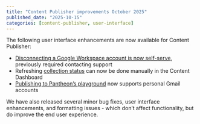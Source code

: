 ```yaml
---
title: "Content Publisher improvements October 2025"
published_date: "2025-10-15"
categories: [content-publisher, user-interface]
---
```

The following user interface enhancements are now available for Content Publisher: 

* [Disconnecting a Google Workspace account is now self-serve](https://docs.content.pantheon.io/accounts#h.n1p26rh2cl4o), previously required contacting support 
* Refreshing [collection status](https://docs.content.pantheon.io/glossary#h.9ihsmmdq0l5t) can now be done manually in the Content Dashboard 
* [Publishing to Pantheon’s playground](https://docs.content.pantheon.io/quickstart) now supports personal Gmail accounts 

We have also released several minor bug fixes, user interface enhancements, and formatting issues - which don’t affect functionality, but do improve the end user experience.

